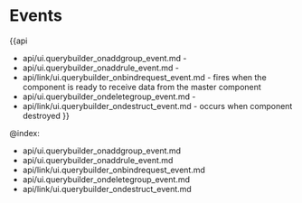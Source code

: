 Events
=======

{{api
- api/ui.querybuilder_onaddgroup_event.md - 
- api/ui.querybuilder_onaddrule_event.md - 
- api/link/ui.querybuilder_onbindrequest_event.md - fires when the component is ready to receive data from the master component
- api/ui.querybuilder_ondeletegroup_event.md - 
- api/link/ui.querybuilder_ondestruct_event.md - occurs when component destroyed
}}

@index:
- api/ui.querybuilder_onaddgroup_event.md
- api/ui.querybuilder_onaddrule_event.md
- api/link/ui.querybuilder_onbindrequest_event.md
- api/ui.querybuilder_ondeletegroup_event.md
- api/link/ui.querybuilder_ondestruct_event.md


